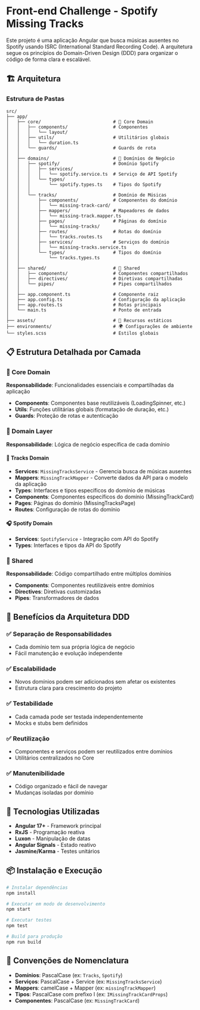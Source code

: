 # Front-end Challenge - Spotify Missing Tracks

Este projeto é uma aplicação Angular que busca músicas ausentes no Spotify usando ISRC (International Standard Recording Code). A arquitetura segue os princípios do Domain-Driven Design (DDD) para organizar o código de forma clara e escalável.

## 🏗️ Arquitetura

### Estrutura de Pastas

```
src/
├── app/
│   ├── core/                           # 🎯 Core Domain
│   │   ├── components/                 # Componentes 
│   │   │   └── layout/
│   │   ├── utils/                      # Utilitários globais
│   │   │   └── duration.ts
│   │   └── guards/                     # Guards de rota
│   │
│   ├── domains/                        # 🏢 Domínios de Negócio
│   │   ├── spotify/                    # Domínio Spotify
│   │   │   ├── services/
│   │   │   │   └── spotify.service.ts  # Serviço de API Spotify
│   │   │   └── types/
│   │   │       └── spotify.types.ts    # Tipos do Spotify
│   │   │
│   │   └── tracks/                     # Domínio de Músicas
│   │       ├── components/             # Componentes do domínio
│   │       │   └── missing-track-card/
│   │       ├── mappers/                # Mapeadores de dados
│   │       │   └── missing-track.mapper.ts
│   │       ├── pages/                  # Páginas do domínio
│   │       │   └── missing-tracks/
│   │       ├── routes/                 # Rotas do domínio
│   │       │   └── tracks.routes.ts
│   │       ├── services/               # Serviços do domínio
│   │       │   └── missing-tracks.service.ts
│   │       └── types/                  # Tipos do domínio
│   │           └── tracks.types.ts
│   │
│   ├── shared/                         # 🔄 Shared
│   │   ├── components/                 # Componentes compartilhados
│   │   ├── directives/                 # Diretivas compartilhadas
│   │   └── pipes/                      # Pipes compartilhados
│   │
│   ├── app.component.ts                # Componente raiz
│   ├── app.config.ts                   # Configuração da aplicação
│   ├── app.routes.ts                   # Rotas principais
│   └── main.ts                         # Ponto de entrada
│
├── assets/                             # 📁 Recursos estáticos
├── environments/                       # 🌍 Configurações de ambiente
└── styles.scss                         # Estilos globais
```

## 📋 Estrutura Detalhada por Camada

### 🎯 Core Domain
**Responsabilidade**: Funcionalidades essenciais e compartilhadas da aplicação

- **Components**: Componentes base reutilizáveis (LoadingSpinner, etc.)
- **Utils**: Funções utilitárias globais (formatação de duração, etc.)
- **Guards**: Proteção de rotas e autenticação

### 🏢 Domain Layer
**Responsabilidade**: Lógica de negócio específica de cada domínio

#### 🎵 Tracks Domain
- **Services**: `MissingTracksService` - Gerencia busca de músicas ausentes
- **Mappers**: `MissingTrackMapper` - Converte dados da API para o modelo da aplicação
- **Types**: Interfaces e tipos específicos do domínio de músicas
- **Components**: Componentes específicos do domínio (MissingTrackCard)
- **Pages**: Páginas do domínio (MissingTracksPage)
- **Routes**: Configuração de rotas do domínio

#### 🎧 Spotify Domain
- **Services**: `SpotifyService` - Integração com API do Spotify
- **Types**: Interfaces e tipos da API do Spotify

### 🔄 Shared
**Responsabilidade**: Código compartilhado entre múltiplos domínios

- **Components**: Componentes reutilizáveis entre domínios
- **Directives**: Diretivas customizadas
- **Pipes**: Transformadores de dados

## 🚀 Benefícios da Arquitetura DDD

### ✅ **Separação de Responsabilidades**
- Cada domínio tem sua própria lógica de negócio
- Fácil manutenção e evolução independente

### ✅ **Escalabilidade**
- Novos domínios podem ser adicionados sem afetar os existentes
- Estrutura clara para crescimento do projeto

### ✅ **Testabilidade**
- Cada camada pode ser testada independentemente
- Mocks e stubs bem definidos

### ✅ **Reutilização**
- Componentes e serviços podem ser reutilizados entre domínios
- Utilitários centralizados no Core

### ✅ **Manutenibilidade**
- Código organizado e fácil de navegar
- Mudanças isoladas por domínio

## 🔧 Tecnologias Utilizadas

- **Angular 17+** - Framework principal
- **RxJS** - Programação reativa
- **Luxon** - Manipulação de datas
- **Angular Signals** - Estado reativo
- **Jasmine/Karma** - Testes unitários

## 📦 Instalação e Execução

```bash
# Instalar dependências
npm install

# Executar em modo de desenvolvimento
npm start

# Executar testes
npm test

# Build para produção
npm run build
```

## 📝 Convenções de Nomenclatura

- **Domínios**: PascalCase (ex: `Tracks`, `Spotify`)
- **Serviços**: PascalCase + Service (ex: `MissingTracksService`)
- **Mappers**: camelCase + Mapper (ex: `missingTrackMapper`)
- **Tipos**: PascalCase com prefixo I (ex: `IMissingTrackCardProps`)
- **Componentes**: PascalCase (ex: `MissingTrackCard`)
